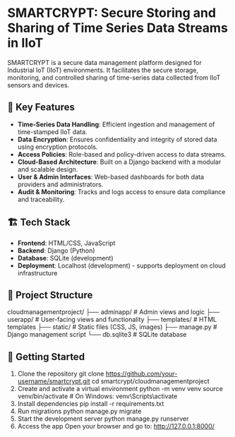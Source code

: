 # SMARTCRYPT: Secure Storing and Sharing of Time Series Data Streams in IIoT

SMARTCRYPT is a secure data management platform designed for Industrial IoT (IIoT) environments. It facilitates the secure storage, monitoring, and controlled sharing of time-series data collected from IIoT sensors and devices.

## 🔐 Key Features

- **Time-Series Data Handling**: Efficient ingestion and management of time-stamped IIoT data.
- **Data Encryption**: Ensures confidentiality and integrity of stored data using encryption protocols.
- **Access Policies**: Role-based and policy-driven access to data streams.
- **Cloud-Based Architecture**: Built on a Django backend with a modular and scalable design.
- **User & Admin Interfaces**: Web-based dashboards for both data providers and administrators.
- **Audit & Monitoring**: Tracks and logs access to ensure data compliance and traceability.

## 🏗️ Tech Stack

- **Frontend**: HTML/CSS, JavaScript
- **Backend**: Django (Python)
- **Database**: SQLite (development)
- **Deployment**: Localhost (development) - supports deployment on cloud infrastructure

## 📂 Project Structure

cloudmanagementproject/
├── adminapp/ # Admin views and logic
├── userapp/ # User-facing views and functionality
├── templates/ # HTML templates
├── static/ # Static files (CSS, JS, images)
├── manage.py # Django management script
└── db.sqlite3 # SQLite database

## 🚀 Getting Started

1. Clone the repository
   git clone https://github.com/your-username/smartcrypt.git
   cd smartcrypt/cloudmanagementproject
2. Create and activate a virtual environment
   python -m venv venv
   source venv/bin/activate  # On Windows: venv\Scripts\activate
3. Install dependencies
   pip install -r requirements.txt
4. Run migrations
   python manage.py migrate
5. Start the development server
   python manage.py runserver
6. Access the app
   Open your browser and go to:
   http://127.0.0.1:8000/
